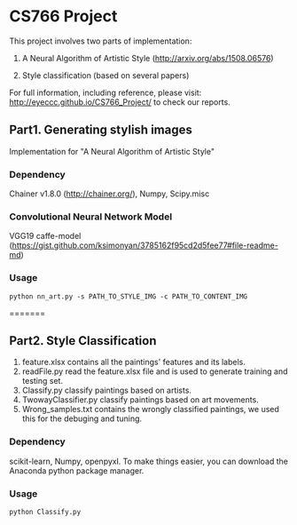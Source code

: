 # CS766 Project

This project involves two parts of implementation: 

1. A Neural Algorithm of Artistic Style (http://arxiv.org/abs/1508.06576)

2. Style classification (based on several papers)

For full information, including reference, please visit: http://eyeccc.github.io/CS766_Project/ to check our reports.

## Part1. Generating stylish images 

Implementation for "A Neural Algorithm of Artistic Style"

### Dependency

Chainer v1.8.0 (http://chainer.org/), Numpy, Scipy.misc

### Convolutional Neural Network Model

VGG19 caffe-model (https://gist.github.com/ksimonyan/3785162f95cd2d5fee77#file-readme-md)

### Usage

```
python nn_art.py -s PATH_TO_STYLE_IMG -c PATH_TO_CONTENT_IMG
```

=======
## Part2. Style Classification
1. feature.xlsx contains all the paintings' features and its labels.
2. readFile.py read the feature.xlsx file and is used to generate training and testing set.
3. Classify.py classify paintings based on artists.
4. TwowayClassifier.py classify paintings based on art movements.
5. Wrong_samples.txt contains the wrongly classified paintings, we used this for the debuging and tuning. 

### Dependency

scikit-learn, Numpy, openpyxl. To make things easier, you can download the Anaconda python package manager. 

### Usage

```
python Classify.py 
```


